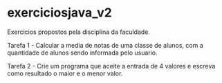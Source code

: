 # exerciciosjava_v2
Exercicios propostos pela disciplina da faculdade.

Tarefa 1 - Calcular a media de notas de uma classe de alunos, com a quantidade de alunos sendo informada pelo usuario.

Tarefa 2 - Crie um programa que aceite a entrada de 4 valores e escreva como resultado o maior e o menor valor.
